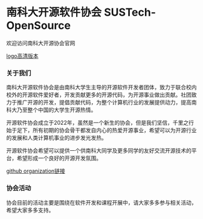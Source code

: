 # 南科大开源软件协会 SUSTech-OpenSource

欢迎访问南科大开源协会官网

[logo高清版本](/assets/images/logo-900px.jpg)

### 关于我们

南科大开源软件协会是由南科大学生主导的开源软件开发者团体，致力于联合校内校外的开源软件爱好者，开发贡献更多的开源代码，为开源事业做出贡献。社团致力于推广开源的开发，提倡贡献代码，为整个计算机行业的发展提供动力，提高南科大乃至整个中国的大学生开源热情。

开源软件协会成立于2022年，虽然是一个新生的协会，但是我们坚信，千里之行始于足下，所有初期的协会骨干都发自内心的热爱开源事业，希望可以为开源行业的发展和人类计算机事业的进步发光发热。

开源软件协会希望可以提供一个供南科大同学及更多同学的友好交流开源技术的平台，希望形成一个良好的开源开发氛围。

[github organization链接](https://github.com/SUSTech-OpenSource/)

### 协会活动

协会目前的活动主要是围绕在软件开发和课程开展中，请大家多多参与相关活动，希望大家多多支持。
